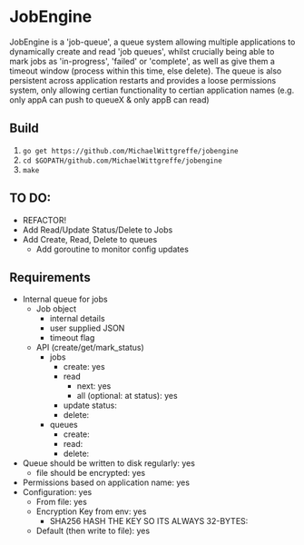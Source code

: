 # JobEngine

JobEngine is a 'job-queue', a queue system allowing multiple applications to dynamically create and read 'job queues', whilst crucially being able to mark jobs as 'in-progress', 'failed' or 'complete', as well as give them a timeout window (process within this time, else delete). The queue is also persistent across application restarts and provides a loose permissions system, only allowing certian functionality to certian application names (e.g. only appA can push to queueX & only appB can read)

## Build
1. ```go get https://github.com/MichaelWittgreffe/jobengine```
2. ```cd $GOPATH/github.com/MichaelWittgreffe/jobengine```
3. ```make```

## TO DO:
- REFACTOR!
- Add Read/Update Status/Delete to Jobs
- Add Create, Read, Delete to queues
    - Add goroutine to monitor config updates

## Requirements
- Internal queue for jobs
    - Job object
        - internal details
        - user supplied JSON
        - timeout flag
    - API (create/get/mark_status)
        - jobs
            - create: yes
            - read
                - next: yes
                - all (optional: at status): yes
            - update status: 
            - delete: 
        - queues
            - create: 
            - read: 
            - delete: 
- Queue should be written to disk regularly: yes
    - file should be encrypted: yes
- Permissions based on application name: yes
- Configuration: yes
    - From file: yes
    - Encryption Key from env: yes
        - SHA256 HASH THE KEY SO ITS ALWAYS 32-BYTES: 
    - Default (then write to file): yes